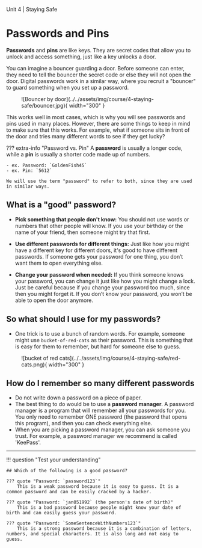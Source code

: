 Unit 4 | Staying Safe

# Passwords and Pins

**Passwords** and **pins** are like keys. They are secret codes that allow you to unlock and access something, just like a key unlocks a door.

You can imagine a bouncer guarding a door. Before someone can enter, they need to tell the bouncer the secret code or else they will not open the door. Digital passwords work in a similar way, where you recruit a "bouncer" to guard something when you set up a password.

<figure markdown="span">
  ![Bouncer by door](../../assets/img/course/4-staying-safe/bouncer.jpg){ width="300" }
</figure>

This works well in most cases, which is why you will see passwords and pins used in many places. However, there are some things to keep in mind to make sure that this works. For example, what if someone sits in front of the door and tries many different words to see if they get lucky?

??? extra-info "Password vs. Pin"
A **password** is usually a longer code, while a **pin** is usually a shorter code made up of numbers.

    - ex. Password: `GoldenFish45`
    - ex. Pin: `5612`

    We will use the term "password" to refer to both, since they are used in similar ways.

## What is a "good" password?

- **Pick something that people don't know:** You should not use words or numbers that other people will know. If you use your birthday or the name of your friend, then someone might try that first.

- **Use different passwords for different things:** Just like how you might have a different key for different doors, it's good to have different passwords. If someone gets your password for one thing, you don’t want them to open everything else.

- **Change your password when needed:** If you think someone knows your password, you can change it just like how you might change a lock. Just be careful because if you change your password too much, since then you might forget it. If you don’t know your password, you won’t be able to open the door anymore.

## So what should I use for my passwords?

- One trick is to use a bunch of random words. For example, someone might use `bucket-of-red-cats` as their password. This is something that is easy for them to remember, but hard for someone else to guess.

<figure markdown="span">
  ![bucket of red cats](../../assets/img/course/4-staying-safe/red-cats.png){ width="300" }
</figure>

## How do I remember so many different passwords

- Do not write down a password on a piece of paper.
- The best thing to do would be to use a **password manager**. A password manager is a program that will remember all your passwords for you. You only need to remember ONE password (the password that opens this program), and then you can check everything else.
- When you are picking a password manager, you can ask someone you trust. For example, a password manager we recommend is called 'KeePass'.

---

!!! question "Test your understanding"

    ## Which of the following is a good password?

    ??? quote "Password: `password123`"
        This is a weak password because it is easy to guess. It is a common password and can be easily cracked by a hacker.

    ??? quote "Password: `jan051992` (the person's date of birth)"
        This is a bad password because people might know your date of birth and can easily guess your password.

    ??? quote "Password: `SomeSentenceWithNumbers123`"
        This is a strong password because it is a combination of letters, numbers, and special characters. It is also long and not easy to guess.

